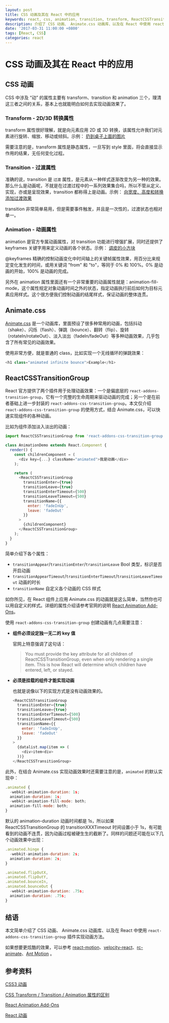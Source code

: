 ```yaml
---
layout: post
title: CSS 动画及其在 React 中的应用
keywords: react, css, animation, transition, transform, ReactCSSTransitionGroup, react-addons-css-transition-group, Animate.css
description: 介绍了 CSS 动画、 Animate.css 动画库、以及在 React 中使用 react-addons-css-transition-group 插件实现动画方法
date: '2017-03-31 11:00:00 +0800'
tags: [React, CSS]
categories: react
---
```


# CSS 动画及其在 React 中的应用


## CSS 动画

CSS 中涉及 “动” 的属性主要有 transform、transition 和 animation 三个，理清这三者之间的关系，基本上也就能明白如何去实现动画效果了。

### Transform - 2D/3D 转换属性

transform 属性很好理解，就是向元素应用 2D 或 3D 转换，该属性允许我们对元素进行旋转、缩放、移动或倾斜。示例： [扔到桌子上面的图片](http://www.w3school.com.cn/tiy/t.asp?f=css3_image_gallery)

需要注意的是，transform 属性是静态属性，一旦写到 style 里面，将会直接显示作用的结果，无任何变化过程。

### Transition - 过渡属性

准确的说，transition 是 `过渡` 属性，是元素从一种样式逐渐改变为另一种的效果。那么什么是动画呢，不就是在过渡过程中的一系列效果集合吗，所以不管从定义、实现，亦或是呈现效果，transition 都称得上是动画。示例： [向宽度、高度和转换添加过渡效果](http://www.w3school.com.cn/tiy/t.asp?f=css3_transition2)

transition 非常简单易用，但是需要事件触发，并且是一次性的，过渡状态也相对单一。

### Animation - 动画属性

animation 是官方专属动画属性，对 transition 功能进行增强扩展，同时还提供了 keyframes 关键字用来定义动画的各个状态。示例： [调皮的小方块](http://www.w3school.com.cn/tiy/t.asp?f=css3_animation5)

@keyframes 精确的控制动画变化中时间轴上的关键帧属性效果，用百分比来规定变化发生的时间，或用关键词 "from" 和 "to"，等同于 0% 和 100%。0% 是动画的开始，100% 是动画的完成。

另外在 animation 属性里面还有一个非常重要的动画属性就是：animation-fill-mode，这个属性规定对象动画时间之外的状态，指定动画执行前后如何为目标元素应用样式。这个很方便我们控制动画的结尾样式，保证动画的整体连贯。


## Animate.css

[Animate.css](https://daneden.github.io/animate.css/) 是一个动画库，里面预设了很多种常用的动画，包括抖动（shake）、闪烁（flash）、弹跳（bounce）、翻转（flip）、旋转（rotateIn/rotateOut）、淡入淡出（fadeIn/fadeOut）等多种动画效果，几乎包含了所有常见的动画效果。

使用非常方便，就是普通的 class，比如实现一个无线循环的弹跳效果：

```javascript
<h1 class="animated infinite bounce">Example</h1>
```

## ReactCSSTransitionGroup

React 官方提供了两个插件用于处理动画效果：一个是偏底层的 `react-addons-transition-group`，它有一个完整的生命周期来驱动动画的完成；另一个是在前者基础上进一步封装的 `react-addons-css-transition-group`。本文仅介绍 `react-addons-css-transition-group` 的使用方式，结合 Animate.css，可以快速实现组件的各种动画。

比如为组件添加淡入淡出的动画：

```javascript
import ReactCSSTransitionGroup from 'react-addons-css-transition-group';

class AnimationDemo extends React.Component {
  render() {
    const childrenComponent = (
      <div key={...} className="animated">我是动画</div>
    );

    return (
      <ReactCSSTransitionGroup
        transitionEnter={true}
        transitionLeave={true}
        transitionEnterTimeout={500}
        transitionLeaveTimeout={500}
        transitionName={{
          enter: 'fadeInUp',
          leave: 'fadeOut'
        }}
      >
        {childrenComponent}
      </ReactCSSTransitionGroup>
    );
  }
}
```

简单介绍下各个属性：

- `transitionAppear`/`transitionEnter`/`transitionLeave` Bool 类型，标识是否开启动画
- `transitionAppearTimeout`/`transitionEnterTimeout`/`transitionLeaveTimeout` 动画的时长
- `transitionName` 自定义各个动画的 CSS 样式

如你所见，在 React 组件上应用 Animate.css 的动画就是这么简单，当然你也可以用自定义的样式。详细的属性介绍请参考官网的说明 [React Animation Add-Ons](https://facebook.github.io/react/docs/animation.html)。

使用 `react-addons-css-transition-group` 创建动画有几点需要注意：

- **组件必须设定独一无二的 key 值**

  官网上特意强调了这句话：

  > You must provide the key attribute for all children of ReactCSSTransitionGroup, even when only rendering a single item. This is how React will determine which children have entered, left, or stayed.

- **必须是挂载的组件才能实现动画**

  也就是说像以下的实现方式是没有动画效果的。

  ```javascript
  <ReactCSSTransitionGroup
    transitionEnter={true}
    transitionLeave={true}
    transitionEnterTimeout={500}
    transitionLeaveTimeout={500}
    transitionName={{
      enter: 'fadeInUp',
      leave: 'fadeOut'
    }}
  >
    {datalist.map(item => (
      <div>item<div>
    ))}
  </ReactCSSTransitionGroup>
  ```

此外，在结合 Animate.css 实现动画效果时还需要注意的是，`animated` 的默认实现中：

```javascript
.animated {
  -webkit-animation-duration: 1s;
  animation-duration: 1s;
  -webkit-animation-fill-mode: both;
  animation-fill-mode: both;
}
```

默认的 animation-duration 动画时间都是 1s，所以如果 ReactCSSTransitionGroup 的 transitionXXXTimeout 时间设置小于 1s，有可能看到的动画不连贯，因为动画过程被硬生生的截断了。同样的问题还可能在以下几个动画效果中出现：

```javascript
.animated.hinge {
  -webkit-animation-duration: 2s;
  animation-duration: 2s;
}

.animated.flipOutX,
.animated.flipOutY,
.animated.bounceIn,
.animated.bounceOut {
  -webkit-animation-duration: .75s;
  animation-duration: .75s;
}
```

## 结语

本文简单介绍了 CSS 动画、 Animate.css 动画库、以及在 React 中使用 `react-addons-css-transition-group` 插件实现动画方法。

如果想要更炫酷的效果，可以参考 [react-motion](https://github.com/chenglou/react-motion)、[velocity-react](https://github.com/twitter-fabric/velocity-react)、[rc-animate](https://github.com/react-component/animate)、[Ant Motion](https://motion.ant.design/) 。


## 参考资料

[CSS3 动画](http://www.w3school.com.cn/css3/css3_animation.asp)

[CSS Transform / Transition / Animation 属性的区别](http://blog.iwege.com/posts/the-different-between-transform-transition-animation.html)

[React Animation Add-Ons](https://facebook.github.io/react/docs/animation.html)

[React 动画](http://pinggod.com/2016/React-%E5%8A%A8%E7%94%BB/)
